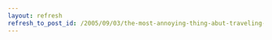 ```yaml
---
layout: refresh
refresh_to_post_id: /2005/09/03/the-most-annoying-thing-abut-traveling-all-the-time-is
---
```


